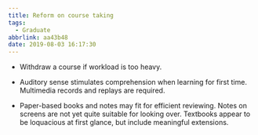 ```yaml
---
title: Reform on course taking
tags:
  - Graduate
abbrlink: aa43b48
date: 2019-08-03 16:17:30
---
```


- Withdraw a course if workload is too heavy.

- Auditory sense stimulates comprehension when learning for first time.  Multimedia records and replays are required.

- Paper-based books and notes may fit for efficient reviewing.  Notes on screens are not yet quite suitable for looking over.  Textbooks appear to be loquacious at first glance, but include meaningful extensions.